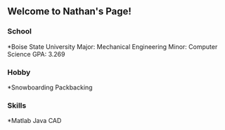 ## Welcome to Nathan's Page!




### School
*Boise State University
Major: Mechanical Engineering
Minor: Computer Science
GPA: 3.269


### Hobby

*Snowboarding
Packbacking

### Skills

*Matlab
Java
CAD


